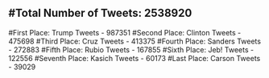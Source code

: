#Total Number of Tweets: 2538920 
---
#First Place: Trump Tweets - 987351
#Second Place: Clinton Tweets - 475698
#Third Place: Cruz Tweets - 413375
#Fourth Place: Sanders Tweets - 272883
#Fifth Place: Rubio Tweets - 167855
#Sixth Place: Jeb! Tweets - 122556
#Seventh Place: Kasich Tweets - 60173
#Last Place: Carson Tweets - 39029

